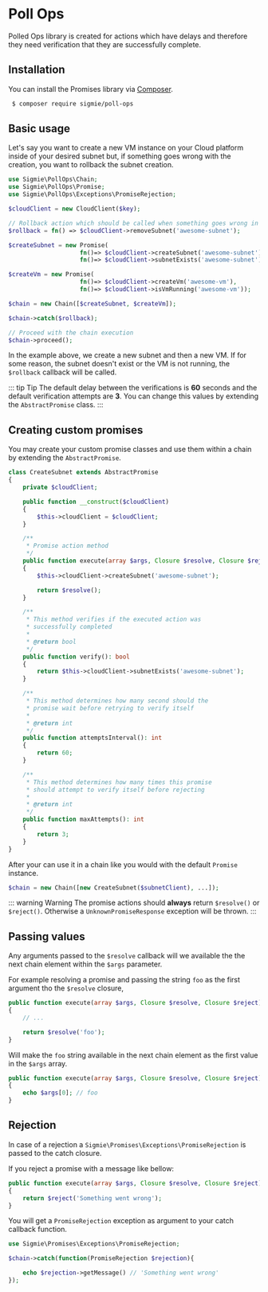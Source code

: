 # Poll Ops

Polled Ops library is created for actions which have delays and therefore they need verification that they are successfully complete.

## Installation

You can install the Promises library via [Composer](https://getcomposer.org).

```sh
 $ composer require sigmie/poll-ops
```

## Basic usage
Let's say you want to create a new VM instance on your Cloud platform inside of your desired subnet but, if
something goes wrong with the creation, you want to rollback the subnet creation.

```php
use Sigmie\PollOps\Chain;
use Sigmie\PollOps\Promise;
use Sigmie\PollOps\Exceptions\PromiseRejection;

$cloudClient = new CloudClient($key);

// Rollback action which should be called when something goes wrong in the chain
$rollback = fn() => $cloudClient->removeSubnet('awesome-subnet');

$createSubnet = new Promise(
                    fn()=> $cloudClient->createSubnet('awesome-subnet'),
                    fn()=> $cloudClient->subnetExists('awesome-subnet'));

$createVm = new Promise(
                    fn()=> $cloudClient->createVm('awesome-vm'),
                    fn()=> $cloudClient->isVmRunning('awesome-vm'));

$chain = new Chain([$createSubnet, $createVm]);

$chain->catch($rollback);

// Proceed with the chain execution
$chain->proceed();
```

In the example above, we create a new subnet and then a new VM. If for some reason,
the subnet doesn't exist or the VM is not running, the `$rollback` callback will be called.

::: tip Tip
 The default delay between the verifications is **60** seconds and the default verification
 attempts are **3**. You can change this values by extending the `AbstractPromise` class.
:::

## Creating custom promises
You may create your custom promise classes and use them within a chain by extending
the `AbstractPromise`.

```php
class CreateSubnet extends AbstractPromise
{
    private $cloudClient;

    public function __construct($cloudClient)
    {
        $this->cloudClient = $cloudClient;
    }

    /**
     * Promise action method
     */
    public function execute(array $args, Closure $resolve, Closure $reject)
    {
        $this->cloudClient->createSubnet('awesome-subnet');

        return $resolve();
    }

    /**
     * This method verifies if the executed action was
     * successfully completed
     *
     * @return bool
     */
    public function verify(): bool
    {
        return $this->cloudClient->subnetExists('awesome-subnet');
    }

    /**
     * This method determines how many second should the
     * promise wait before retrying to verify itself
     *
     * @return int
     */
    public function attemptsInterval(): int
    {
        return 60;
    }

    /**
     * This method determines how many times this promise
     * should attempt to verify itself before rejecting
     *
     * @return int
     */
    public function maxAttempts(): int
    {
        return 3;
    }
}
```

After your can use it in a chain like you would with the default `Promise` instance.

```php
$chain = new Chain([new CreateSubnet($subnetClient), ...]);
```

::: warning Warning
The promise actions should **always** return `$resolve()` or
`$reject()`. Otherwise a `UnknownPromiseResponse` exception will be thrown.
:::

## Passing values

Any arguments passed to the `$resolve` callback will we available the the next chain element within the `$args` parameter.

For example resolving a promise and passing the string `foo` as the first argument tho
the `$resolve` closure,

```php
public function execute(array $args, Closure $resolve, Closure $reject)
{
    // ...

    return $resolve('foo');
}
```
Will make the `foo` string available in the next chain element as the first value in the `$args` array.

```php
public function execute(array $args, Closure $resolve, Closure $reject)
{
    echo $args[0]; // foo
}
```

## Rejection
In case of a rejection a `Sigmie\Promises\Exceptions\PromiseRejection` is passed to the catch closure.

If you reject a promise with a message like bellow:
```php
public function execute(array $args, Closure $resolve, Closure $reject)
{
    return $reject('Something went wrong');
}
```
You will get a `PromiseRejection` exception as argument to your catch callback function.
```php
use Sigmie\Promises\Exceptions\PromiseRejection;

$chain->catch(function(PromiseRejection $rejection){

    echo $rejection->getMessage() // 'Something went wrong'
});
```
